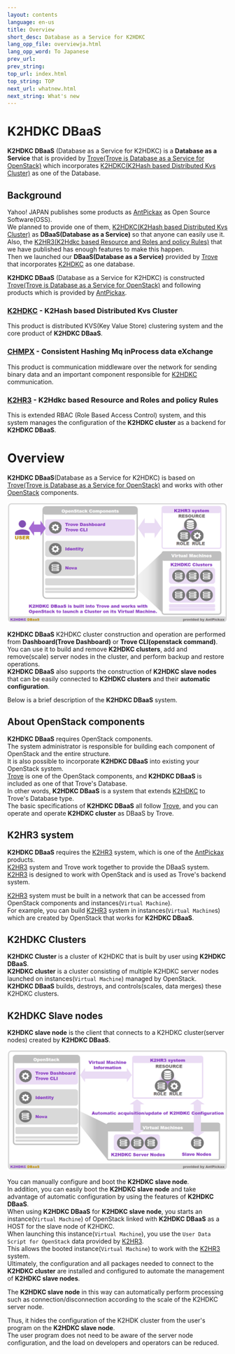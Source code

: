 ```yaml
---
layout: contents
language: en-us
title: Overview
short_desc: Database as a Service for K2HDKC
lang_opp_file: overviewja.html
lang_opp_word: To Japanese
prev_url: 
prev_string: 
top_url: index.html
top_string: TOP
next_url: whatnew.html
next_string: What's new
---
```


# **K2HDKC DBaaS**
**K2HDKC DBaaS** (Database as a Service for K2HDKC) is a **Database as a Service** that is provided by [Trove(Trove is Database as a Service for OpenStack)](https://wiki.openstack.org/wiki/Trove) which incorporates [K2HDKC(K2Hash based Distributed Kvs Cluster)](https://k2hdkc.antpick.ax/index.html) as one of the Database.  

## Background
Yahoo! JAPAN publishes some products as [AntPickax](https://antpick.ax/) as Open Source Software(OSS).  
We planned to provide one of them, [K2HDKC(K2Hash based Distributed Kvs Cluster)](https://k2hdkc.antpick.ax/) as **DBaaS(Database as a Service)** so that anyone can easily use it.  
Also, the [K2HR3(K2Hdkc based Resource and Roles and policy Rules)](https://k2hr3.antpick.ax/) that we have published has enough features to make this happen.  
Then we launched our **DBaaS(Database as a Service)** provided by [Trove](https://wiki.openstack.org/wiki/Trove) that incorporates [K2HDKC](https://k2hdkc.antpick.ax/) as one database.  

**K2HDKC DBaaS** (Database as a Service for K2HDKC) is constructed [Trove(Trove is Database as a Service for OpenStack)](https://wiki.openstack.org/wiki/Trove) and following products which is provided by [AntPickax](https://antpick.ax/index.html).  

### [K2HDKC](https://k2hdkc.antpick.ax/) - K2Hash based Distributed Kvs Cluster
This product is distributed KVS(Key Value Store) clustering system and the core product of **K2HDKC DBaaS**.
### [CHMPX](https://chmpx.antpick.ax/) - Consistent Hashing Mq inProcess data eXchange
This product is communication middleware over the network for sending binary data and an important component responsible for [K2HDKC](https://k2hdkc.antpick.ax/) communication.
### [K2HR3](https://k2hr3.antpick.ax/) - K2Hdkc based Resource and Roles and policy Rules
This is extended RBAC (Role Based Access Control) system, and this system manages the configuration of the **K2HDKC cluster** as a backend for **K2HDKC DBaaS**.

# Overview
**K2HDKC DBaaS**(Database as a Service for K2HDKC) is based on [Trove(Trove is Database as a Service for OpenStack)](https://wiki.openstack.org/wiki/Trove) and works with other [OpenStack](https://www.openstack.org/) components.  

![K2HDKC DBaaS Overview](images/overview.png)

**K2HDKC DBaaS** K2HDKC cluster construction and operation are performed from **Dashboard(Trove Dashboard)** or **Trove CLI(openstack command)**.  
You can use it to build and remove **K2HDKC clusters**, add and remove(scale) server nodes in the cluster, and perform backup and restore operations.  
**K2HDKC DBaaS** also supports the construction of **K2HDKC slave nodes** that can be easily connected to **K2HDKC clusters** and their **automatic configuration**.  

Below is a brief description of the **K2HDKC DBaaS** system.  

## About OpenStack components

**K2HDKC DBaaS** requires OpenStack components.  
The system administrator is responsible for building each component of OpenStack and the entire structure.  
It is also possible to incorporate **K2HDKC DBaaS** into existing your OpenStack system.  
[Trove](https://wiki.openstack.org/wiki/Trove) is one of the OpenStack components, and **K2HDKC DBaaS** is included as one of that Trove's Database.  
In other words, **K2HDKC DBaaS** is a system that extends [K2HDKC](https://k2hdkc.antpick.ax/) to Trove's Database type.  
The basic specifications of **K2HDKC DBaaS** all follow [Trove](https://wiki.openstack.org/wiki/Trove), and you can operate and operate **K2HDKC cluster** as DBaaS by Trove.  

## K2HR3 system
**K2HDKC DBaaS** requires the [K2HR3](https://k2hr3.antpick.ax/) system, which is one of the [AntPickax](https://antpick.ax/) products.  
[K2HR3](https://k2hr3.antpick.ax/) system and Trove work together to provide the DBaaS system.  
[K2HR3](https://k2hr3.antpick.ax/) is designed to work with OpenStack and is used as Trove's backend system.  

[K2HR3](https://k2hr3.antpick.ax/) system must be built in a network that can be accessed from OpenStack components and instances(`Virtual Machine`).  
For example, you can build [K2HR3](https://k2hr3.antpick.ax/) system in instances(`Virtual Machine`s) which are created by OpenStack that works for **K2HDKC DBaaS**.  

## K2HDKC Clusters
**K2HDKC Cluster** is a cluster of K2HDKC that is built by user using **K2HDKC DBaaS**.  
**K2HDKC cluster** is a cluster consisting of multiple K2HDKC server nodes launched on instances(`Virtual Machine`) managed by OpenStack.  
**K2HDKC DBaaS** builds, destroys, and controls(scales, data merges) these K2HDKC clusters.  

## K2HDKC Slave nodes
**K2HDKC slave node** is the client that connects to a K2HDKC cluster(server nodes) created by **K2HDKC DBaaS**.  

![K2HDKC DBaaS Slave Overview](images/overview_slave.png)

You can manually configure and boot the **K2HDKC slave node**.  
In addition, you can easily boot the **K2HDKC slave node** and take advantage of automatic configuration by using the features of **K2HDKC DBaaS**.  
When using **K2HDKC DBaaS** for **K2HDKC slave node**, you starts an instance(`Virtual Machine`) of OpenStack linked with **K2HDKC DBaaS** as a HOST for the slave node of K2HDKC.  
When launching this instance(`Virtual Machine`), you use the `User Data Script for OpenStack` data provided by [K2HR3](https://k2hr3.antpick.ax/).  
This allows the booted instance(`Virtual Machine`) to work with the [K2HR3](https://k2hr3.antpick.ax/) system.  
Ultimately, the configuration and all packages needed to connect to the **K2HDKC cluster** are installed and configured to automate the management of **K2HDKC slave nodes**.  

The **K2HDKC slave node** in this way can automatically perform processing such as connection/disconnection according to the scale of the K2HDKC server node.  

Thus, it hides the configuration of the K2HDK cluster from the user's program on the **K2HDKC slave node**.  
The user program does not need to be aware of the server node configuration, and the load on developers and operators can be reduced.  
